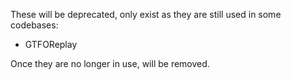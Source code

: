 These will be deprecated, only exist as they are still used in some codebases:
- GTFOReplay

Once they are no longer in use, will be removed.